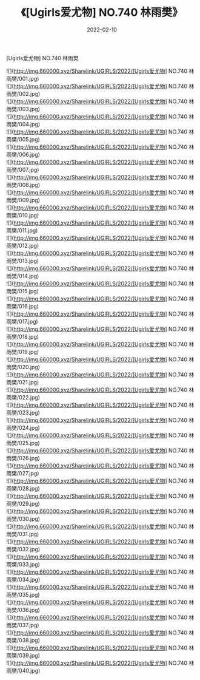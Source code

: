 ﻿---
layout: post
title:  《[Ugirls爱尤物] NO.740 林雨樊》
date:   2022-02-10
img: http://img.660000.xyz/Sharelink/UGIRLS/2022/[Ugirls爱尤物] NO.740 林雨樊/000.jpg
categories: [美女, 清纯, 唯美]
---

[Ugirls爱尤物] NO.740 林雨樊

 ![](http://img.660000.xyz/Sharelink/UGIRLS/2022/[Ugirls爱尤物] NO.740 林雨樊/001.jpg) <br>![](http://img.660000.xyz/Sharelink/UGIRLS/2022/[Ugirls爱尤物] NO.740 林雨樊/002.jpg) <br>![](http://img.660000.xyz/Sharelink/UGIRLS/2022/[Ugirls爱尤物] NO.740 林雨樊/003.jpg) <br>![](http://img.660000.xyz/Sharelink/UGIRLS/2022/[Ugirls爱尤物] NO.740 林雨樊/004.jpg) <br>![](http://img.660000.xyz/Sharelink/UGIRLS/2022/[Ugirls爱尤物] NO.740 林雨樊/005.jpg) <br>![](http://img.660000.xyz/Sharelink/UGIRLS/2022/[Ugirls爱尤物] NO.740 林雨樊/006.jpg) <br>![](http://img.660000.xyz/Sharelink/UGIRLS/2022/[Ugirls爱尤物] NO.740 林雨樊/007.jpg) <br>![](http://img.660000.xyz/Sharelink/UGIRLS/2022/[Ugirls爱尤物] NO.740 林雨樊/008.jpg) <br>![](http://img.660000.xyz/Sharelink/UGIRLS/2022/[Ugirls爱尤物] NO.740 林雨樊/009.jpg) <br>![](http://img.660000.xyz/Sharelink/UGIRLS/2022/[Ugirls爱尤物] NO.740 林雨樊/010.jpg) <br>![](http://img.660000.xyz/Sharelink/UGIRLS/2022/[Ugirls爱尤物] NO.740 林雨樊/011.jpg) <br>![](http://img.660000.xyz/Sharelink/UGIRLS/2022/[Ugirls爱尤物] NO.740 林雨樊/012.jpg) <br>![](http://img.660000.xyz/Sharelink/UGIRLS/2022/[Ugirls爱尤物] NO.740 林雨樊/013.jpg) <br>![](http://img.660000.xyz/Sharelink/UGIRLS/2022/[Ugirls爱尤物] NO.740 林雨樊/014.jpg) <br>![](http://img.660000.xyz/Sharelink/UGIRLS/2022/[Ugirls爱尤物] NO.740 林雨樊/015.jpg) <br>![](http://img.660000.xyz/Sharelink/UGIRLS/2022/[Ugirls爱尤物] NO.740 林雨樊/016.jpg) <br>![](http://img.660000.xyz/Sharelink/UGIRLS/2022/[Ugirls爱尤物] NO.740 林雨樊/017.jpg) <br>![](http://img.660000.xyz/Sharelink/UGIRLS/2022/[Ugirls爱尤物] NO.740 林雨樊/018.jpg) <br>![](http://img.660000.xyz/Sharelink/UGIRLS/2022/[Ugirls爱尤物] NO.740 林雨樊/019.jpg) <br>![](http://img.660000.xyz/Sharelink/UGIRLS/2022/[Ugirls爱尤物] NO.740 林雨樊/020.jpg) <br>![](http://img.660000.xyz/Sharelink/UGIRLS/2022/[Ugirls爱尤物] NO.740 林雨樊/021.jpg) <br>![](http://img.660000.xyz/Sharelink/UGIRLS/2022/[Ugirls爱尤物] NO.740 林雨樊/022.jpg) <br>![](http://img.660000.xyz/Sharelink/UGIRLS/2022/[Ugirls爱尤物] NO.740 林雨樊/023.jpg) <br>![](http://img.660000.xyz/Sharelink/UGIRLS/2022/[Ugirls爱尤物] NO.740 林雨樊/024.jpg) <br>![](http://img.660000.xyz/Sharelink/UGIRLS/2022/[Ugirls爱尤物] NO.740 林雨樊/025.jpg) <br>![](http://img.660000.xyz/Sharelink/UGIRLS/2022/[Ugirls爱尤物] NO.740 林雨樊/026.jpg) <br>![](http://img.660000.xyz/Sharelink/UGIRLS/2022/[Ugirls爱尤物] NO.740 林雨樊/027.jpg) <br>![](http://img.660000.xyz/Sharelink/UGIRLS/2022/[Ugirls爱尤物] NO.740 林雨樊/028.jpg) <br>![](http://img.660000.xyz/Sharelink/UGIRLS/2022/[Ugirls爱尤物] NO.740 林雨樊/029.jpg) <br>![](http://img.660000.xyz/Sharelink/UGIRLS/2022/[Ugirls爱尤物] NO.740 林雨樊/030.jpg) <br>![](http://img.660000.xyz/Sharelink/UGIRLS/2022/[Ugirls爱尤物] NO.740 林雨樊/031.jpg) <br>![](http://img.660000.xyz/Sharelink/UGIRLS/2022/[Ugirls爱尤物] NO.740 林雨樊/032.jpg) <br>![](http://img.660000.xyz/Sharelink/UGIRLS/2022/[Ugirls爱尤物] NO.740 林雨樊/033.jpg) <br>![](http://img.660000.xyz/Sharelink/UGIRLS/2022/[Ugirls爱尤物] NO.740 林雨樊/034.jpg) <br>![](http://img.660000.xyz/Sharelink/UGIRLS/2022/[Ugirls爱尤物] NO.740 林雨樊/035.jpg) <br>![](http://img.660000.xyz/Sharelink/UGIRLS/2022/[Ugirls爱尤物] NO.740 林雨樊/036.jpg) <br>![](http://img.660000.xyz/Sharelink/UGIRLS/2022/[Ugirls爱尤物] NO.740 林雨樊/037.jpg) <br>![](http://img.660000.xyz/Sharelink/UGIRLS/2022/[Ugirls爱尤物] NO.740 林雨樊/038.jpg) <br>![](http://img.660000.xyz/Sharelink/UGIRLS/2022/[Ugirls爱尤物] NO.740 林雨樊/039.jpg) <br>![](http://img.660000.xyz/Sharelink/UGIRLS/2022/[Ugirls爱尤物] NO.740 林雨樊/040.jpg) <br>